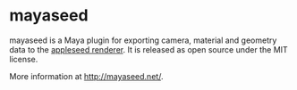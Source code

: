 mayaseed
========

mayaseed is a Maya plugin for exporting camera, material and geometry data to the [appleseed renderer](http://appleseedhq.net/). It is released as open source under the MIT license.

More information at http://mayaseed.net/.
